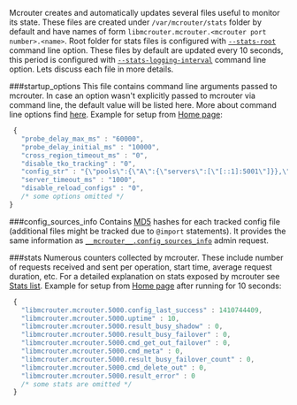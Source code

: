 Mcrouter creates and automatically updates several files useful to monitor its state. These files are created under `/var/mcrouter/stats` folder by default and have names of form `libmcrouter.mcrouter.<mcrouter port number>.<name>`. Root folder for stats files is configured with [`--stats-root`](Command-line-options#--stats-root) command line option. These files by default are updated every 10 seconds, this period is configured with [`--stats-logging-interval`](Command-line-options#--stats-logging-interval) command line option.
Lets discuss each file in more details.

###startup_options
This file contains command line arguments passed to mcrouter. In case an option wasn't explicitly passed to mcrouter via command line, the default value will be listed here. More about command line options find [here](Command-line-options). Example for setup from [Home page](Home):

```JavaScript
 {
   "probe_delay_max_ms" : "60000",
   "probe_delay_initial_ms" : "10000",
   "cross_region_timeout_ms" : "0",
   "disable_tko_tracking" : "0",
   "config_str" : "{\"pools\":{\"A\":{\"servers\":[\"[::1]:5001\"]}},\"route\":\"PoolRoute|A\"}",
   "server_timeout_ms" : "1000",
   "disable_reload_configs" : "0",
   /* some options omitted */
}
```

###config_sources_info
Contains [MD5](http://en.wikipedia.org/wiki/MD5) hashes for each tracked config file (additional files might be tracked due to `@import` statements). It provides the same information as [`__mcrouter__.config_sources_info`](Admin-requests) admin request.

###stats
Numerous counters collected by mcrouter. These include number of requests received and sent per operation, start time, average request duration, etc. For a detailed explanation on stats exposed by mcrouter see [Stats list](Stats-list). Example for setup from [Home page](Home) after running for 10 seconds:

```JavaScript
 {
   "libmcrouter.mcrouter.5000.config_last_success" : 1410744409,
   "libmcrouter.mcrouter.5000.uptime" : 10,
   "libmcrouter.mcrouter.5000.result_busy_shadow" : 0,
   "libmcrouter.mcrouter.5000.result_busy_failover" : 0,
   "libmcrouter.mcrouter.5000.cmd_get_out_failover" : 0,
   "libmcrouter.mcrouter.5000.cmd_meta" : 0,
   "libmcrouter.mcrouter.5000.result_busy_failover_count" : 0,
   "libmcrouter.mcrouter.5000.cmd_delete_out" : 0,
   "libmcrouter.mcrouter.5000.result_error" : 0
   /* some stats are omitted */
 }
```
